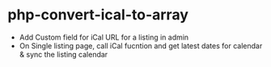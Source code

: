 # php-convert-ical-to-array
- Add Custom field for iCal URL for a listing in admin
- On Single listing page, call iCal fucntion and get latest dates for calendar & sync the listing calendar
